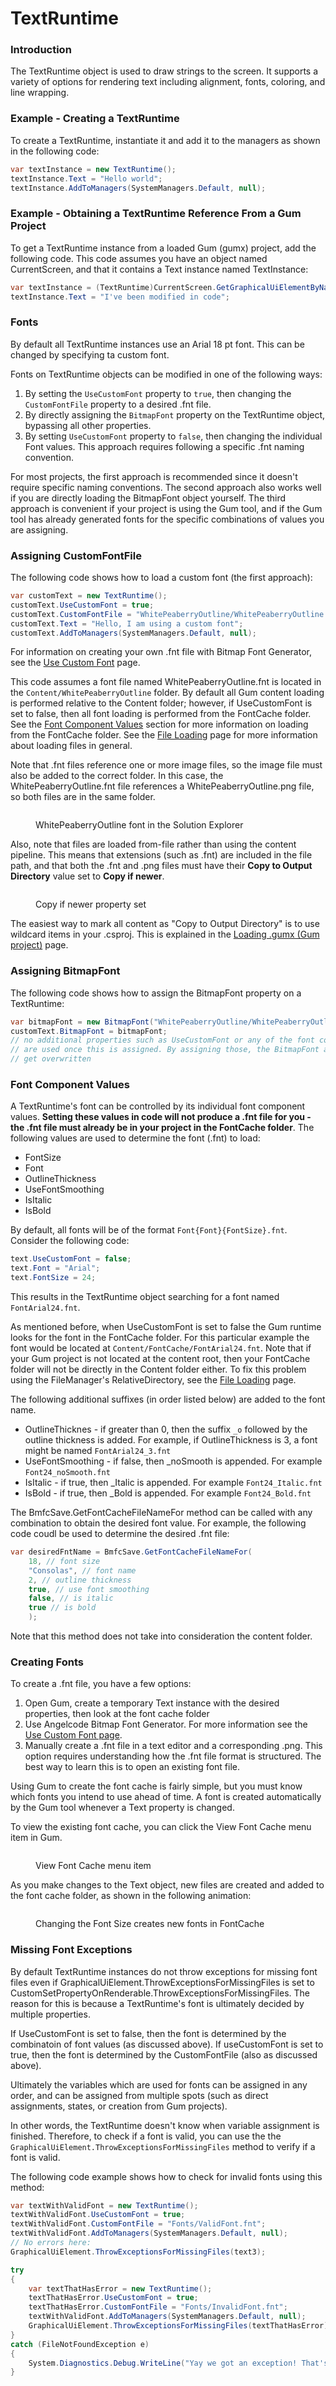 # TextRuntime

### Introduction

The TextRuntime object is used to draw strings to the screen. It supports a variety of options for rendering text including alignment, fonts, coloring, and line wrapping.

### Example - Creating a TextRuntime

To create a TextRuntime, instantiate it and add it to the managers as shown in the following code:

```csharp
var textInstance = new TextRuntime();
textInstance.Text = "Hello world";
textInstance.AddToManagers(SystemManagers.Default, null);
```

### Example - Obtaining a TextRuntime Reference From a Gum Project

To get a TextRuntime instance from a loaded Gum (gumx) project, add the following code. This code assumes you have an object named CurrentScreen, and that it contains a Text instance named TextInstance:

```csharp
var textInstance = (TextRuntime)CurrentScreen.GetGraphicalUiElementByName("TextInstance");
textInstance.Text = "I've been modified in code";
```

### Fonts

By default all TextRuntime instances use an Arial 18 pt font. This can be changed by specifying ta custom font.

Fonts on TextRuntime objects can be modified in one of the following ways:

1. By setting the `UseCustomFont` property to `true`, then changing the `CustomFontFile` property to a desired .fnt file.
2. By directly assigning the `BitmapFont` property on the TextRuntime object, bypassing all other properties.&#x20;
3. By setting `UseCustomFont` property to `false`, then changing the individual Font values. This approach requires following a specific .fnt naming convention.

For most projects, the first approach is recommended since it doesn't require specific naming conventions. The second approach also works well if you are directly loading the BitmapFont object yourself. The third approach is convenient if your project is using the Gum tool, and if the Gum tool has already generated fonts for the specific combinations of values you are assigning.

### Assigning CustomFontFile

The following code shows how to load a custom font (the first approach):

```csharp
var customText = new TextRuntime();
customText.UseCustomFont = true;
customText.CustomFontFile = "WhitePeaberryOutline/WhitePeaberryOutline.fnt";
customText.Text = "Hello, I am using a custom font";
customText.AddToManagers(SystemManagers.Default, null);
```

For information on creating your own .fnt file with Bitmap Font Generator, see the [Use Custom Font](../../gum-elements/text/use-custom-font.md) page.

This code assumes a font file named WhitePeaberryOutline.fnt is located in the `Content/WhitePeaberryOutline` folder. By default all Gum content loading is performed relative to the Content folder; however, if UseCustomFont is set to false, then all font loading is performed from the FontCache folder. See the [Font Component Values](textruntime.md#font-component-values) section for more information on loading from the FontCache folder. See the [File Loading](../file-loading.md) page for more information about loading files in general.

Note that .fnt files reference one or more image files, so the image file must also be added to the correct folder. In this case, the WhitePeaberryOutline.fnt file references a WhitePeaberryOutline.png file, so both files are in the same folder.

<figure><img src="../../.gitbook/assets/image (1) (1) (1) (1) (1) (1) (1) (1) (1) (1) (1) (1) (1) (1) (1) (1) (1) (1) (1).png" alt=""><figcaption><p>WhitePeaberryOutline font in the Solution Explorer</p></figcaption></figure>

Also, note that files are loaded from-file rather than using the content pipeline. This means that extensions (such as .fnt) are included in the file path, and that both the .fnt and .png files must have their **Copy to Output Directory** value set to **Copy if newer**.

<figure><img src="../../.gitbook/assets/image (1) (1) (1) (1) (1) (1) (1) (1) (1) (1) (1) (1) (1) (1) (1) (1) (1) (1) (1) (1).png" alt=""><figcaption><p>Copy if newer property set</p></figcaption></figure>

The easiest way to mark all content as "Copy to Output Directory" is to use wildcard items in your .csproj. This is explained in the [Loading .gumx (Gum project)](../loading-.gumx-gum-project.md#adding-the-gum-project-files-to-your-.csproj) page.

### Assigning BitmapFont

The following code shows how to assign the BitmapFont property on a TextRuntime:

```csharp
var bitmapFont = new BitmapFont("WhitePeaberryOutline/WhitePeaberryOutline.fnt", SystemManagers.Default);
customText.BitmapFont = bitmapFont;
// no additional properties such as UseCustomFont or any of the font component values
// are used once this is assigned. By assigning those, the BitmapFont assignment may
// get overwritten
```

### Font Component Values

A TextRuntime's font can be controlled by its individual font component values. **Setting these values in code will not produce a .fnt file for you - the .fnt file must already be in your project in the FontCache folder**. The following values are used to determine the font (.fnt) to load:

* FontSize
* Font
* OutlineThickness
* UseFontSmoothing
* IsItalic
* IsBold

By default, all fonts will be of the format `Font{Font}{FontSize}.fnt`. Consider the following code:

```csharp
text.UseCustomFont = false;
text.Font = "Arial";
text.FontSize = 24;
```

This results in the TextRuntime object searching for a font named `FontArial24.fnt`.

As mentioned before, when UseCustomFont is set to false the Gum runtime looks for the font in the FontCache folder. For this particular example the font would be located at `Content/FontCache/FontArial24.fnt`. Note that if your Gum project is not located at the content root, then your FontCache folder will not be directly in the Content folder either. To fix this problem using the FileManager's RelativeDirectory, see the [File Loading](../file-loading.md) page.

The following additional suffixes (in order listed below) are added to the font name.

* OutlineThicknes - if greater than 0, then the suffix `_o` followed by the outline thickness is added. For example, if OutlineThickness is 3, a font might be named `FontArial24_3.fnt`
* UseFontSmoothing - if false, then \_noSmooth is appended. For example `Font24_noSmooth.fnt`
* IsItalic - if true, then \_Italic is appended. For example `Font24_Italic.fnt`
* IsBold - if true, then \_Bold is appended. For example `Font24_Bold.fnt`

The BmfcSave.GetFontCacheFileNameFor method can be called with any combination to obtain the desired font value. For example, the following code coudl be used to determine the desired .fnt file:

```csharp
var desiredFntName = BmfcSave.GetFontCacheFileNameFor(
    18, // font size
    "Consolas", // font name
    2, // outline thickness
    true, // use font smoothing
    false, // is italic
    true // is bold
    );
```

Note that this method does not take into consideration the content folder.

### Creating Fonts

To create a .fnt file, you have a few options:

1. Open Gum, create a temporary Text instance with the desired properties, then look at the font cache folder
2. Use Angelcode Bitmap Font Generator. For more information see the [Use Custom Font page](../../gum-elements/text/use-custom-font.md).
3. Manually create a .fnt file in a text editor and a corresponding .png. This option requires understanding how the .fnt file format is structured. The best way to learn this is to open an existing font file.

Using Gum to create the font cache is fairly simple, but you must know which fonts you intend to use ahead of time. A font is created automatically by the Gum tool whenever a Text property is changed.&#x20;

To view the existing font cache, you can click the View Font Cache menu item in Gum.

<figure><img src="../../.gitbook/assets/07_06 14 19.png" alt=""><figcaption><p>View Font Cache menu item</p></figcaption></figure>

As you make changes to the Text object, new files are created and added to the font cache folder, as shown in the following animation:

<figure><img src="../../.gitbook/assets/07_06 22 49 (1).gif" alt=""><figcaption><p>Changing the Font Size creates new fonts in FontCache</p></figcaption></figure>

### Missing Font Exceptions

By default TextRuntime instances do not throw exceptions for missing font files even if GraphicalUiElement.ThrowExceptionsForMissingFiles is set to  CustomSetPropertyOnRenderable.ThrowExceptionsForMissingFiles. The reason for this is because a TextRuntime's font is ultimately decided by multiple properties.

If UseCustomFont is set to false, then the font is determined by the combinatoin of font values (as discussed above). If useCustomFont is set to true, then the font is determined by the CustomFontFile (also as discussed above).

Ultimately the variables which are used for fonts can be assigned in any order, and can be assigned from multiple spots (such as direct assignments, states, or creation from Gum projects).&#x20;

In other words, the TextRuntime doesn't know when variable assignment is finished. Therefore, to check if a font is valid, you can use the the `GraphicalUiElement.ThrowExceptionsForMissingFiles` method to verify if a font is valid.

The following code example shows how to check for invalid fonts using this method:

```csharp
var textWithValidFont = new TextRuntime();
textWithValidFont.UseCustomFont = true;
textWithValidFont.CustomFontFile = "Fonts/ValidFont.fnt";
textWithValidFont.AddToManagers(SystemManagers.Default, null);
// No errors here:
GraphicalUiElement.ThrowExceptionsForMissingFiles(text3);

try
{
    var textThatHasError = new TextRuntime();
    textThatHasError.UseCustomFont = true;
    textThatHasError.CustomFontFile = "Fonts/InvalidFont.fnt";
    textWithValidFont.AddToManagers(SystemManagers.Default, null);
    GraphicalUiElement.ThrowExceptionsForMissingFiles(textThatHasError);
}
catch (FileNotFoundException e)
{
    System.Diagnostics.Debug.WriteLine("Yay we got an exception! That's expected");     
}
```
